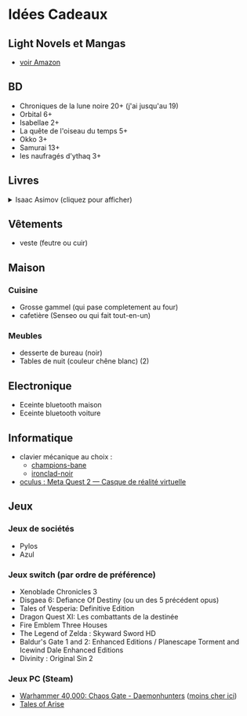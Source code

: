 # Idées Cadeaux

## Light Novels et Mangas

* [voir Amazon](https://www.amazon.fr/hz/wishlist/ls/N2LON7I7DD9B?ref_=wl_share)

## BD

* Chroniques de la lune noire 20+ (j'ai jusqu'au 19)
* Orbital 6+
* Isabellae 2+
* La quête de l'oiseau du temps 5+
* Okko 3+
* Samurai 13+
* les naufragés d'ythaq 3+

## Livres

<details>
<summary>Isaac Asimov (cliquez pour afficher)</summary>

### A prendre dans l'ordre ci-desous

#### Cycle de Fondation

* Fondation
* Fondation et Empire
* Seconde Fondation
* Fondation foudroyée (Optionnel)
* Terre et Fondation (Optionnel)
* Prélude à Fondation (Optionnel)
* L'Aube de Fondation (Optionnel)

#### Cycle des robots

* Les Robots (Optionnel)
* Les Cavernes d'acier
* Face aux feux du soleil
* Les Robots de l'aube
* Les Robots et l'Empire

#### Cycle de l'Empire

* Tyrann
* Les Courants de l'espace
* Cailloux dans le ciel
</details>

## Vêtements 

* veste (feutre ou cuir)

## Maison

### Cuisine

* Grosse gammel (qui pase completement au four)
* cafetière (Senseo ou qui fait tout-en-un)

### Meubles

* desserte de bureau (noir)
* Tables de nuit (couleur chêne blanc) (2)

## Electronique

* Eceinte bluetooth maison
* Eceinte bluetooth voiture

## Informatique

* clavier mécanique au choix :
    * [champions-bane](https://designedby.gg/product/champions-bane/)
    * [ironclad-noir](https://designedby.gg/product/ironclad-noir/)
* [oculus : Meta Quest 2 — Casque de réalité virtuelle](https://amzn.eu/d/bOWv0qW)

## Jeux

### Jeux de sociétés

* Pylos
* Azul

### Jeux switch (par ordre de préférence)

* Xenoblade Chronicles 3
* Disgaea 6: Defiance Of Destiny (ou un des 5 précédent opus)
* Tales of Vesperia: Definitive Edition
* Dragon Quest XI: Les combattants de la destinée
* Fire Emblem Three Houses
* The Legend of Zelda : Skyward Sword HD
* Baldur's Gate 1 and 2: Enhanced Editions / Planescape Torment and Icewind Dale Enhanced Editions
* Divinity : Original Sin 2

### Jeux PC (Steam)

* [Warhammer 40,000: Chaos Gate - Daemonhunters](https://store.steampowered.com/app/1611910/Warhammer_40000_Chaos_Gate__Daemonhunters/) ([moins cher ici](https://www.instant-gaming.com/fr/8972-acheter-warhammer-40-000-chaos-gate-daemonhunters-pc-jeu-steam-europe/?utm_medium=email&utm_source=newsletter&utm_campaign=Warhammer%2040000%20Chaos%20Gate%20Daemonhunters))
* [Tales of Arise](https://store.steampowered.com/app/740130/Tales_of_Arise/)
